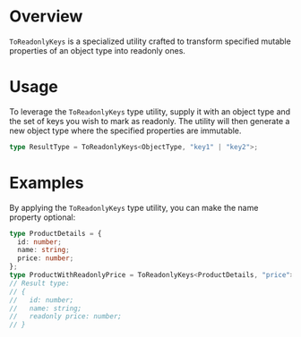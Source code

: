 # Overview

`ToReadonlyKeys` is a specialized utility crafted to transform specified mutable properties of an object type into readonly ones.

# Usage

To leverage the `ToReadonlyKeys` type utility, supply it with an object type and the set of keys you wish to mark as readonly. The utility will then generate a new object type where the specified properties are immutable.

```typescript
type ResultType = ToReadonlyKeys<ObjectType, "key1" | "key2">;
```

# Examples

By applying the `ToReadonlyKeys` type utility, you can make the name property optional:

```typescript
type ProductDetails = {
  id: number;
  name: string;
  price: number;
};
type ProductWithReadonlyPrice = ToReadonlyKeys<ProductDetails, "price">;
// Result type:
// {
//   id: number;
//   name: string;
//   readonly price: number;
// }
```
